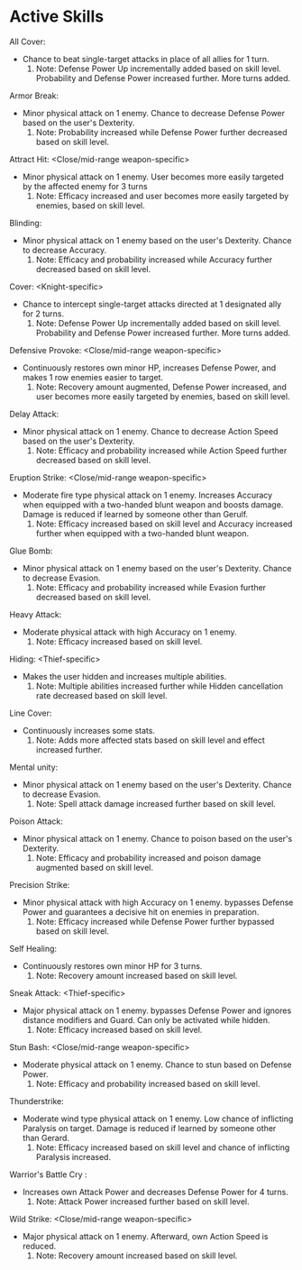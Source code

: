 # Active Skills

All Cover:

* Chance to beat single-target attacks in place of all allies for 1 turn.
    1. Note: Defense Power Up incrementally added based on skill level. Probability and Defense Power increased further. More turns added.

Armor Break:

* Minor physical attack on 1 enemy. Chance to decrease Defense Power based on the user's Dexterity.
    1. Note: Probability increased while Defense Power further decreased based on skill level.

Attract Hit: \<Close/mid-range weapon-specific\>

* Minor physical attack on 1 enemy. User becomes more easily targeted by the affected enemy for 3 turns
    1. Note: Efficacy increased and user becomes more easily targeted by enemies, based on skill level.

Blinding:

* Minor physical attack on 1 enemy based on the user's Dexterity. Chance to decrease Accuracy.
    1. Note: Efficacy and probability increased while Accuracy further decreased based on skill level.

Cover: \<Knight-specific\>

* Chance to intercept single-target attacks directed at 1 designated ally for 2 turns.
    1. Note: Defense Power Up incrementally added based on skill level. Probability and Defense Power increased further. More turns added.

Defensive Provoke: \<Close/mid-range weapon-specific\>

* Continuously restores own minor HP, increases Defense Power, and makes 1 row enemies easier to target.
    1. Note: Recovery amount augmented, Defense Power increased, and user becomes more easily targeted by enemies, based on skill level.

Delay Attack:

* Minor physical attack on 1 enemy. Chance to decrease Action Speed based on the user's Dexterity.
    1. Note: Efficacy and probability increased while Action Speed further decreased based on skill level.

Eruption Strike: \<Close/mid-range weapon-specific\>

* Moderate fire type physical attack on 1 enemy. Increases Accuracy when equipped with a two-handed blunt weapon and boosts damage. Damage is reduced if learned by someone other than Gerulf.
    1. Note: Efficacy increased based on skill level and Accuracy increased further when equipped with a two-handed blunt weapon.

Glue Bomb:

* Minor physical attack on 1 enemy based on the user's Dexterity. Chance to decrease Evasion.
    1. Note: Efficacy and probability increased while Evasion further decreased based on skill level.

Heavy Attack:

* Moderate physical attack with high Accuracy on 1 enemy.
    1. Note: Efficacy increased based on skill level.

Hiding: \<Thief-specific\>

* Makes the user hidden and increases multiple abilities.
    1. Note: Multiple abilities increased further while Hidden cancellation rate decreased based on skill level.

Line Cover:

* Continuously increases some stats.
    1. Note: Adds more affected stats based on skill level and effect increased further.

Mental unity:

* Minor physical attack on 1 enemy based on the user's Dexterity. Chance to decrease Evasion.
    1. Note: Spell attack damage increased further based on skill level.

Poison Attack:

* Minor physical attack on 1 enemy. Chance to poison based on the user's Dexterity.
    1. Note: Efficacy and probability increased and poison damage augmented based on skill level.

Precision Strike:

* Minor physical attack with high Accuracy on 1 enemy. bypasses Defense Power and guarantees a decisive hit on enemies in preparation.
    1. Note: Efficacy increased while Defense Power further bypassed based on skill level.

Self Healing:

* Continuously restores own minor HP for 3 turns.
    1. Note: Recovery amount increased based on skill level.

Sneak Attack: \<Thief-specific\>

* Major physical attack on 1 enemy. bypasses Defense Power and ignores distance modifiers and Guard. Can only be activated while hidden.
    1. Note: Efficacy increased based on skill level.

Stun Bash: \<Close/mid-range weapon-specific\>

* Moderate physical attack on 1 enemy. Chance to stun based on Defense Power.
    1. Note: Efficacy and probability increased based on skill level.

Thunderstrike:

* Moderate wind type physical attack on 1 enemy. Low chance of inflicting Paralysis on target. Damage is reduced if learned by someone other than Gerard.
    1. Note: Efficacy increased based on skill level and chance of inflicting Paralysis increased.

Warrior's Battle Cry :

* Increases own Attack Power and decreases Defense Power for 4 turns.
    1. Note: Attack Power increased further based on skill level.

Wild Strike: \<Close/mid-range weapon-specific\>

* Major physical attack on 1 enemy. Afterward, own Action Speed is reduced.
    1. Note: Recovery amount increased based on skill level.